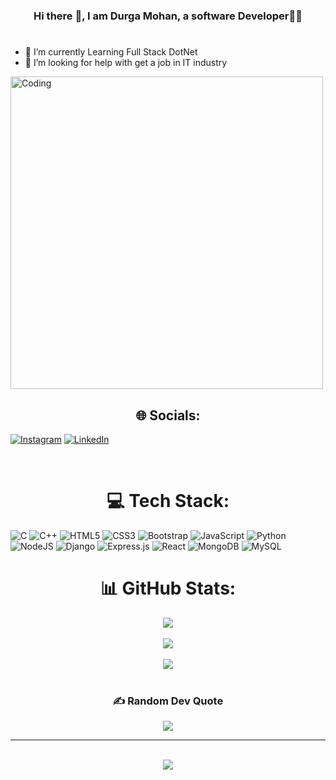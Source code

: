 ### <div align="center"> Hi there 👋, I am Durga Mohan, a software Developer👨‍💻 </div> 

<!--
**MohanDurga0/MohanDurga0** is a ✨ _special_ ✨ repository because its `README.md` (this file) appears on your GitHub profile.

Here are some ideas to get you started:

- 🔭 I’m currently working on ...
- 🌱 I’m currently learning ...
- 👯 I’m looking to collaborate on ...
- 🤔 I’m looking for help with ...
- 💬 Ask me about ...
- 📫 How to reach me: ...
- 😄 Pronouns: ...
- ⚡ Fun fact: ...
-->
# <div align="center">
- 🌱 I’m currently Learning Full Stack DotNet
- 🤔 I’m looking for help with get a job in IT industry
   </div> 

<a><img align="center" src="https://mir-s3-cdn-cf.behance.net/project_modules/disp/601014116770475.6068beff4640a.gif" alt="Coding" width=500px h/>
</a>
   
## <div align="center"> 🌐 Socials: </div>
[![Instagram](https://img.shields.io/badge/Instagram-%23E4405F.svg?logo=Instagram&logoColor=white)](https://instagram.com/durgamohan_6) [![LinkedIn](https://img.shields.io/badge/LinkedIn-%230077B5.svg?logo=linkedin&logoColor=white)](http://www.linkedin.com/in/durga-mohan-19em1a0520) 

</br>

# <div align="center">💻 Tech Stack:  </div>
![C](https://img.shields.io/badge/c-%2300599C.svg?style=plastic&logo=c&logoColor=white) ![C++](https://img.shields.io/badge/c++-%2300599C.svg?style=plastic&logo=c%2B%2B&logoColor=white)  ![HTML5](https://img.shields.io/badge/html5-%23E34F26.svg?style=plastic&logo=html5&logoColor=white) ![CSS3](https://img.shields.io/badge/css3-%231572B6.svg?style=plastic&logo=css3&logoColor=white) ![Bootstrap](https://img.shields.io/badge/bootstrap-%23563D7C.svg?style=flat&logo=bootstrap&logoColor=white) ![JavaScript](https://img.shields.io/badge/javascript-%23323330.svg?style=plastic&logo=javascript&logoColor=%23F7DF1E) ![Python](https://img.shields.io/badge/python-3670A0?style=plastic&logo=python&logoColor=ffdd54) ![NodeJS](https://img.shields.io/badge/node.js-6DA55F?style=plastic&logo=node.js&logoColor=white) ![Django](https://img.shields.io/badge/django-%23092E20.svg?style=plastic&logo=django&logoColor=white) ![Express.js](https://img.shields.io/badge/express.js-%23404d59.svg?style=plastic&logo=express&logoColor=%2361DAFB) ![React](https://img.shields.io/badge/react-%2320232a.svg?style=plastic&logo=react&logoColor=%2361DAFB) ![MongoDB](https://img.shields.io/badge/MongoDB-%234ea94b.svg?style=plastic&logo=mongodb&logoColor=white) ![MySQL](https://img.shields.io/badge/mysql-%2300f.svg?style=plastic&logo=mysql&logoColor=white) 


# <div align="center">📊 GitHub Stats: </div>

<div align="center"> <img src="https://github-readme-stats.vercel.app/api?username=MohanDurga0&theme=vision-friendly-dark&hide_border=false&include_all_commits=true&count_private=false" align="center"/> </div>
</br>
<div align="center"> <img src="https://github-readme-streak-stats.herokuapp.com/?user=MohanDurga0&theme=vision-friendly-dark&hide_border=false" align="center"/> </div>
</br>
<div align="center"> <img src="https://github-readme-stats.vercel.app/api/top-langs/?username=MohanDurga0&theme=vision-friendly-dark&hide_border=false&include_all_commits=true&count_private=false&layout=compact" align="center"/> </div>
</br>

### <div align="center">✍️ Random Dev Quote </div>
<div align="center">
<img src="https://quotes-github-readme.vercel.app/api?type=vetical&theme=merko" align="center"/>
</div>

---
</br>
<div align="center">
<img src="https://visitcount.itsvg.in/api?id=MohanDurga0&icon=5&color=0" align="center" />
</div>



<!-- Proudly created with GPRM ( https://gprm.itsvg.in ) -->
